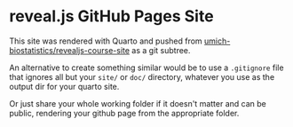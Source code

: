 # reveal.js GitHub Pages Site

This site was rendered with Quarto and pushed from 
[umich-biostatistics/revealjs-course-site](github.com/umich-biostatistics/revealjs-course-site)
as a git subtree.

An alternative to create something similar would be to use a `.gitignore` file
that ignores all but your `site/` or `doc/` directory, whatever you use as
the output dir for your quarto site.

Or just share your whole working folder if it doesn't matter and can be public,
rendering your github page from the appropriate folder.
